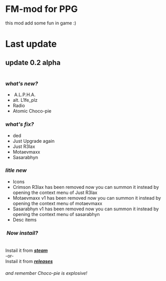 <h2 style="text-align: center;">&nbsp;</h2>
<h1 style="text-align: left;">FM-mod for PPG</h1>
<p>this mod add some fun in game :)</p>
<h1 style="text-align: left;">Last update</h1>
<h2 style="text-align: left;">update 0.2 alpha</h2>
<h3 style="text-align: left;"><br /><em>what's new?</em></h3>
<ul style="list-style-type: disc;">
<li>&nbsp;A.L.P.H.A.</li>
<li>alt. L1fe_plz</li>
<li>Radio</li>
<li>Atomic Choco-pie</li>
</ul>
<h3 style="text-align: left;"><em>what's fix?</em></h3>
<ul style="list-style-type: disc;">
<li style="text-align: left;">ded</li>
<li style="text-align: left;">Just Upgrade again</li>
<li style="text-align: left;">Just R3lax</li>
<li style="text-align: left;">Motaevmaxx</li>
<li style="text-align: left;">Sasarabhyn</li>
</ul>
<h3 style="text-align: left;"><em>litle new</em></h3>
<ul style="list-style-type: disc;">
<li style="text-align: left;">Icons</li>
<li style="text-align: left;">Crimson R3lax has been removed now you can summon it instead by opening the context menu of Just R3lax</li>
<li style="text-align: left;">Motaevmaxx v1 has been removed now you can summon it instead by opening the context menu of motaevmaxx</li>
<li style="text-align: left;">Sasarabhyn v1 has been removed now you can summon it instead by opening the context menu of sasarabhyn</li>
<li style="text-align: left;">Desc items</li>
</ul>
<h3 style="text-align: left;"><em>&nbsp;Now instail?</em><br /><br /></h3>
<p>Instail it from <em><strong><a href="https://steamcommunity.com/workshop/filedetails/?id=3384233751">steam</a></strong></em><br />-or-<br />Instail it from <strong><em><a href="https://github.com/d1e-plz/fm-mod-ppg/releases">releases</a></em></strong></p>
<h6 style="text-align: left;"><em>and remember Choco-pie is explosive!</em></h6>
